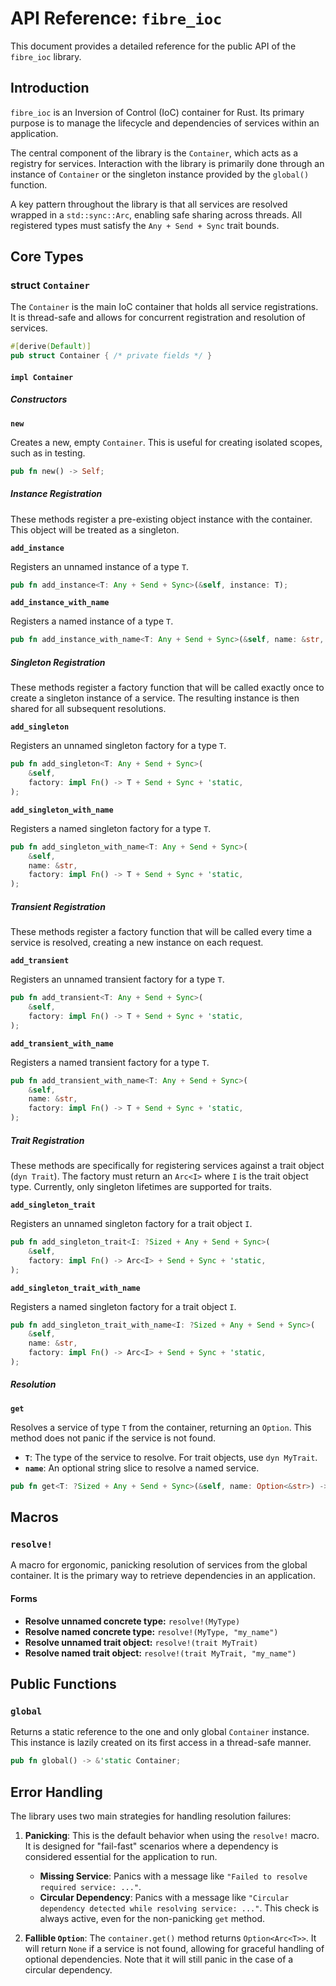 # API Reference: `fibre_ioc`

This document provides a detailed reference for the public API of the `fibre_ioc` library.

## Introduction

`fibre_ioc` is an Inversion of Control (IoC) container for Rust. Its primary purpose is to manage the lifecycle and dependencies of services within an application.

The central component of the library is the `Container`, which acts as a registry for services. Interaction with the library is primarily done through an instance of `Container` or the singleton instance provided by the `global()` function.

A key pattern throughout the library is that all services are resolved wrapped in a `std::sync::Arc`, enabling safe sharing across threads. All registered types must satisfy the `Any + Send + Sync` trait bounds.

## Core Types

### struct `Container`

The `Container` is the main IoC container that holds all service registrations. It is thread-safe and allows for concurrent registration and resolution of services.

```rust
#[derive(Default)]
pub struct Container { /* private fields */ }
```

#### `impl Container`

##### **Constructors**

**`new`**

Creates a new, empty `Container`. This is useful for creating isolated scopes, such as in testing.

```rust
pub fn new() -> Self;
```

##### **Instance Registration**

These methods register a pre-existing object instance with the container. This object will be treated as a singleton.

**`add_instance`**

Registers an unnamed instance of a type `T`.

```rust
pub fn add_instance<T: Any + Send + Sync>(&self, instance: T);
```

**`add_instance_with_name`**

Registers a named instance of a type `T`.

```rust
pub fn add_instance_with_name<T: Any + Send + Sync>(&self, name: &str, instance: T);
```

##### **Singleton Registration**

These methods register a factory function that will be called exactly once to create a singleton instance of a service. The resulting instance is then shared for all subsequent resolutions.

**`add_singleton`**

Registers an unnamed singleton factory for a type `T`.

```rust
pub fn add_singleton<T: Any + Send + Sync>(
    &self,
    factory: impl Fn() -> T + Send + Sync + 'static,
);
```

**`add_singleton_with_name`**

Registers a named singleton factory for a type `T`.

```rust
pub fn add_singleton_with_name<T: Any + Send + Sync>(
    &self,
    name: &str,
    factory: impl Fn() -> T + Send + Sync + 'static,
);
```

##### **Transient Registration**

These methods register a factory function that will be called every time a service is resolved, creating a new instance on each request.

**`add_transient`**

Registers an unnamed transient factory for a type `T`.

```rust
pub fn add_transient<T: Any + Send + Sync>(
    &self,
    factory: impl Fn() -> T + Send + Sync + 'static,
);
```

**`add_transient_with_name`**

Registers a named transient factory for a type `T`.

```rust
pub fn add_transient_with_name<T: Any + Send + Sync>(
    &self,
    name: &str,
    factory: impl Fn() -> T + Send + Sync + 'static,
);
```

##### **Trait Registration**

These methods are specifically for registering services against a trait object (`dyn Trait`). The factory must return an `Arc<I>` where `I` is the trait object type. Currently, only singleton lifetimes are supported for traits.

**`add_singleton_trait`**

Registers an unnamed singleton factory for a trait object `I`.

```rust
pub fn add_singleton_trait<I: ?Sized + Any + Send + Sync>(
    &self,
    factory: impl Fn() -> Arc<I> + Send + Sync + 'static,
);
```

**`add_singleton_trait_with_name`**

Registers a named singleton factory for a trait object `I`.

```rust
pub fn add_singleton_trait_with_name<I: ?Sized + Any + Send + Sync>(
    &self,
    name: &str,
    factory: impl Fn() -> Arc<I> + Send + Sync + 'static,
);
```

##### **Resolution**

**`get`**

Resolves a service of type `T` from the container, returning an `Option`. This method does not panic if the service is not found.

*   **`T`**: The type of the service to resolve. For trait objects, use `dyn MyTrait`.
*   **`name`**: An optional string slice to resolve a named service.

```rust
pub fn get<T: ?Sized + Any + Send + Sync>(&self, name: Option<&str>) -> Option<Arc<T>>;
```

## Macros

### `resolve!`

A macro for ergonomic, panicking resolution of services from the global container. It is the primary way to retrieve dependencies in an application.

#### **Forms**

*   **Resolve unnamed concrete type:** `resolve!(MyType)`
*   **Resolve named concrete type:** `resolve!(MyType, "my_name")`
*   **Resolve unnamed trait object:** `resolve!(trait MyTrait)`
*   **Resolve named trait object:** `resolve!(trait MyTrait, "my_name")`

## Public Functions

### `global`

Returns a static reference to the one and only global `Container` instance. This instance is lazily created on its first access in a thread-safe manner.

```rust
pub fn global() -> &'static Container;
```

## Error Handling

The library uses two main strategies for handling resolution failures:

1.  **Panicking**: This is the default behavior when using the `resolve!` macro. It is designed for "fail-fast" scenarios where a dependency is considered essential for the application to run.
    *   **Missing Service**: Panics with a message like `"Failed to resolve required service: ..."`.
    *   **Circular Dependency**: Panics with a message like `"Circular dependency detected while resolving service: ..."`. This check is always active, even for the non-panicking `get` method.

2.  **Fallible `Option`**: The `container.get()` method returns `Option<Arc<T>>`. It will return `None` if a service is not found, allowing for graceful handling of optional dependencies. Note that it will still panic in the case of a circular dependency.